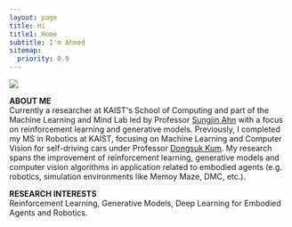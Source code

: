 ```yaml
---
layout: page
title: Hi
title1: Home
subtitle: I'm Ahmed
sitemap:
  priority: 0.9
---
```

<div class="image-cropper">
  <img src="{{ '/assets/img/personal_photo.jpg' | prepend: site.baseurl }}" class="rounded" />
</div>

<!-- <img src="{{ '/assets/img/personal.jpg' | prepend: site.baseurl }}" class=rounded id="about-img"> -->

<div id="describe-text">
  <p>
  <strong>ABOUT ME</strong><br>
    Currently a researcher at KAIST's School of Computing and part of the Machine Learning and Mind Lab led by Professor <a href="https://mlml.kaist.ac.kr/sungjinahn">Sungjin Ahn</a> with a focus on reinforcement learning and generative models. Previously, I completed my MS in Robotics at KAIST, focusing on Machine Learning and Computer Vision for self-driving cars under Professor <a href="http://vdclab.kaist.ac.kr/bbs/board.php?bo_table=sub1_1">Dongsuk Kum</a>. My research spans the improvement of reinforcement learning, generative models and computer vision algorithms in application related to embodied agents (e.g. robotics, simulation environments like Memoy Maze, DMC, etc.).
  </p>
  <p>
    <strong>RESEARCH INTERESTS</strong><br>
    Reinforcement Learning, Generative Models, Deep Learning for Embodied Agents and Robotics.
  </p>
</div>

